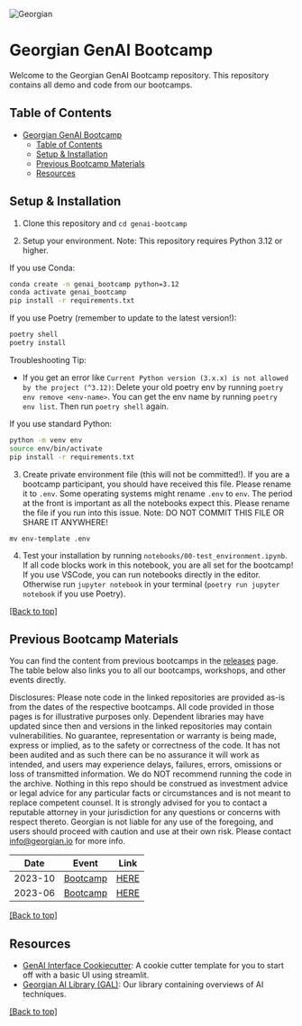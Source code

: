 ![Georgian](assets/georgian-logo.png)

# Georgian GenAI Bootcamp

Welcome to the Georgian GenAI Bootcamp repository. This repository contains all demo and code from our bootcamps. 

<!-- We're hard at work preparing materials for the next bootcamp. In the meantime, you can read the materials below to get familiar with the topics we covered in previous bootcamps. Please note that we have not updated these materials since the dates noted in the libraries and the code is provided for illustrative purposes only. See the disclosure below for more information. -->

## Table of Contents
- [Georgian GenAI Bootcamp](#georgian-genai-bootcamp)
  - [Table of Contents](#table-of-contents)
  - [Setup \& Installation](#setup--installation)
  - [Previous Bootcamp Materials](#previous-bootcamp-materials)
  - [Resources](#resources)


## Setup & Installation

1. Clone this repository and `cd genai-bootcamp`

2. Setup your environment. Note: This repository requires Python 3.12 or higher.

If you use Conda:

```bash
conda create -n genai_bootcamp python=3.12
conda activate genai_bootcamp
pip install -r requirements.txt
```

If you use Poetry (remember to update to the latest version!):

```bash
poetry shell
poetry install
```

Troubleshooting Tip:

* If you get an error like `Current Python version (3.x.x) is not allowed by the project (^3.12)`: Delete your old poetry env by running `poetry env remove <env-name>`. You can get the env name by running `poetry env list`. Then run `poetry shell` again.

If you use standard Python:

```bash
python -m venv env
source env/bin/activate
pip install -r requirements.txt
```

3. Create private environment file (this will not be committed!). If you are a bootcamp participant, you should have received this file. Please rename it to `.env`. Some operating systems might rename `.env` to `env`. The period at the front is important as all the notebooks expect this. Please rename the file if you run into this issue.
Note: DO NOT COMMIT THIS FILE OR SHARE IT ANYWHERE!
```
mv env-template .env
```

4. Test your installation by running `notebooks/00-test_environment.ipynb`. If all code blocks work in this notebook, you are all set for the bootcamp! If you use VSCode, you can run notebooks directly in the editor. Otherwise run `jupyter notebook` in your terminal (`poetry run jupyter notebook` if you use Poetry).

[[Back to top]](#)

## Previous Bootcamp Materials

You can find the content from previous bootcamps in the [releases](https://github.com/georgian-io/genai-bootcamp/releases) page. The table below also links you to all our bootcamps, workshops, and other events directly. 

Disclosures: 
Please note code in the linked repositories are provided as-is from the dates of the respective bootcamps. All code provided in those pages is for illustrative purposes only. Dependent libraries may have updated since then and versions in the linked repositories may contain vulnerabilities. No guarantee, representation or warranty is being made, express or implied, as to the safety or correctness of the code. It has not been audited and as such there can be no assurance it will work as intended, and users may experience delays, failures, errors, omissions or loss of transmitted information. We do NOT recommend running the code in the archive. Nothing in this repo should be construed as investment advice or legal advice for any particular facts or circumstances and is not meant to replace competent counsel. It is strongly advised for you to contact a reputable attorney in your jurisdiction for any questions or concerns with respect thereto. Georgian is not liable for any use of the foregoing, and users should proceed with caution and use at their own risk. Please contact info@georgian.io for more info.


| Date    | Event                                                                                           | Link                                                                                |
| ------- | ----------------------------------------------------------------------------------------------- | ----------------------------------------------------------------------------------- |
| 2023-10 | [Bootcamp](https://github.com/georgian-io/genai-bootcamp/releases/tag/2023_10_october_bootcamp) | [HERE](https://github.com/georgian-io/genai-bootcamp/tree/2023_10_october_bootcamp) |
| 2023-06 | [Bootcamp](https://github.com/georgian-io/genai-bootcamp/releases/tag/2023_06_june_bootcamp)    | [HERE](https://github.com/georgian-io/genai-bootcamp/tree/2023_06_june_bootcamp)    |

[[Back to top]](#)

## Resources

* [GenAI Interface Cookiecutter](https://github.com/rodrigo-georgian/genai-interface-cookiecutter): A cookie cutter template for you to start off with a basic UI using streamlit.
* [Georgian AI Library (GAL)](https://github.com/georgian-io/GAL): Our library containing overviews of AI techniques.

[[Back to top]](#)